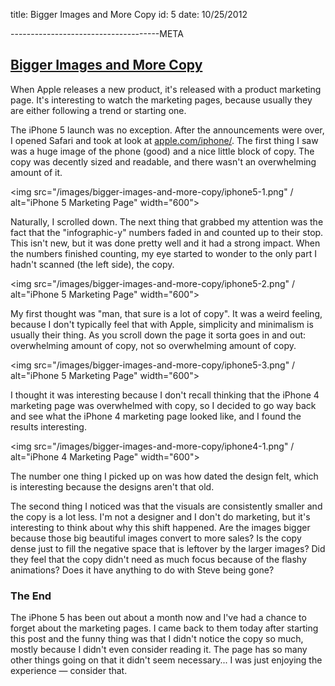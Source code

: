 title: Bigger Images and More Copy
id: 5
date: 10/25/2012

-------------------------------------META

## [Bigger Images and More Copy](/words/bigger-images-and-more-copy)

When Apple releases a new product, it's released with a product marketing page. It's interesting to watch the marketing pages, because usually they are either following a trend or starting one.

The iPhone 5 launch was no exception. After the announcements were over, I opened Safari and took at look at [apple.com/iphone/](http://apple.com/iphone/). The first thing I saw was a huge image of the phone (good) and a nice little block of copy. The copy was decently sized and readable, and there wasn't an overwhelming amount of it.

<img src="/images/bigger-images-and-more-copy/iphone5-1.png" / alt="iPhone 5 Marketing Page" width="600">

Naturally, I scrolled down. The next thing that grabbed my attention was the fact that the "infographic-y" numbers faded in and counted up to their stop. This isn't new, but it was done pretty well and it had a strong impact. When the numbers finished counting, my eye started to wonder to the only part I hadn't scanned (the left side), the copy.

<img src="/images/bigger-images-and-more-copy/iphone5-2.png" / alt="iPhone 5 Marketing Page" width="600">

My first thought was "man, that sure is a lot of copy". It was a weird feeling, because I don't typically feel that with Apple, simplicity and minimalism is usually their thing. As you scroll down the page it sorta goes in and out: overwhelming amount of copy, not so overwhelming amount of copy.

<img src="/images/bigger-images-and-more-copy/iphone5-3.png" / alt="iPhone 5 Marketing Page" width="600">

I thought it was interesting because I don't recall thinking that the iPhone 4 marketing page was overwhelmed with copy, so I decided to go way back and see what the iPhone 4 marketing page looked like, and I found the results interesting.

<img src="/images/bigger-images-and-more-copy/iphone4-1.png" / alt="iPhone 4 Marketing Page" width="600">

The number one thing I picked up on was how dated the design felt, which is interesting because the designs aren't that old.

The second thing I noticed was that the visuals are consistently smaller and the copy is a lot less. I'm not a designer and I don't do marketing, but it's interesting to think about why this shift happened. Are the images bigger because those big beautiful images convert to more sales? Is the copy dense just to fill the negative space that is leftover by the larger images? Did they feel that the copy didn't need as much focus because of the flashy animations? Does it have anything to do with Steve being gone?

### The End

The iPhone 5 has been out about a month now and I've had a chance to forget about the marketing pages. I came back to them today after starting this post and the funny thing was that I didn't notice the copy so much, mostly because I didn't even consider reading it. The page has so many other things going on that it didn't seem necessary... I was just enjoying the experience &mdash; consider that.